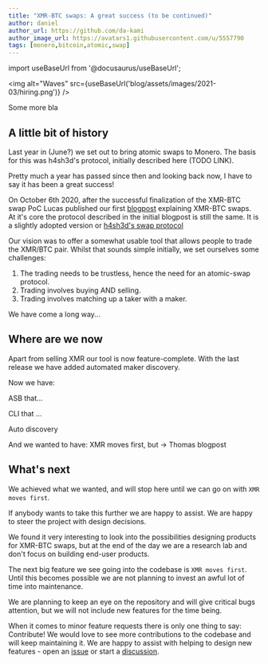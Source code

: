 ```yaml
---
title: "XMR-BTC swaps: A great success (to be continued)"
author: daniel
author_url: https://github.com/da-kami
author_image_url: https://avatars1.githubusercontent.com/u/5557790
tags: [monero,bitcoin,atomic,swap]
---
```


import useBaseUrl from '@docusaurus/useBaseUrl';

<img alt="Waves" src={useBaseUrl('blog/assets/images/2021-03/hiring.png')} />

Some more bla

<!--truncate-->

## A little bit of history

Last year in (June?) we set out to bring atomic swaps to Monero.
The basis for this was h4sh3d's protocol, initially described here (TODO LINK).

Pretty much a year has passed since then and looking back now, I have to say it has been a great success!

On October 6th 2020, after the successful finalization of the XMR-BTC swap PoC Lucas published our first [blogpost](https://comit.network/blog/2020/10/06/monero-bitcoin) explaining XMR-BTC swaps.
At it's core the protocol described in the initial blogpost is still the same. It is a slightly adopted version or [h4sh3d's swap protocol]()

Our vision was to offer a somewhat usable tool that allows people to trade the XMR/BTC pair.
Whilst that sounds simple initially, we set ourselves some challenges:

1. The trading needs to be trustless, hence the need for an atomic-swap protocol.
2. Trading involves buying AND selling.
3. Trading involves matching up a taker with a maker.

We have come a long way...

## Where are we now

Apart from selling XMR our tool is now feature-complete. With the last release we have added automated maker discovery.



Now we have:

ASB that...

CLI that ...

Auto discovery

And we wanted to have: XMR moves first, but -> Thomas blogpost

## What's next

We achieved what we wanted, and will stop here until we can go on with `XMR moves first`.

If anybody wants to take this further we are happy to assist.
We are happy to steer the project with design decisions. 



We found it very interesting to look into the possibilities designing products for XMR-BTC swaps, but at the end of the day we are a research lab and don't focus on building end-user products.

The next big feature we see going into the codebase is `XMR moves first`.
Until this becomes possible we are not planning to invest an awful lot of time into maintenance. 

We are planning to keep an eye on the repository and will give critical bugs attention, but we will not include new features for the time being.

When it comes to minor feature requests there is only one thing to say:
Contribute! We would love to see more contributions to the codebase and will keep maintaining it.
We are happy to assist with helping to design new features - open an [issue]() or start a [discussion]().
